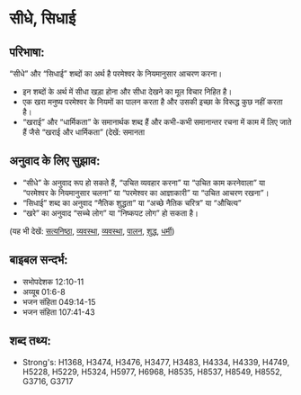 # सीधे, सिधाई #

## परिभाषा: ##

“सीधे” और “सिधाई” शब्दों का अर्थ है परमेश्वर के नियमानुसार आचरण करना।

* इन शब्दों के अर्थ में सीधा खड़ा होना और सीधा देखने का मूल विचार निहित है।
* एक खरा मनुष्य परमेश्वर के नियमों का पालन करता है और उसकी इच्छा के विरूद्ध कुछ नहीं करता है।
* “खराई” और “धार्मिकता” के समानार्थक शब्द हैं और कभी-कभी समानान्तर रचना में काम में लिए जाते हैं जैसे “खराई और धार्मिकता” (देखें: समानता

## अनुवाद के लिए सुझाव: ##

* “सीधे” के अनुवाद रूप हो सकते हैं, “उचित व्यवहार करना” या “उचित काम करनेवाला” या “परमेश्वर के नियमानुसार चलना” या “परमेश्वर का आज्ञाकारी” या “उचित आचरण रखना”।
* “सिधाई” शब्द का अनुवाद “नैतिक शुद्धता” या “अच्छे नैतिक चरित्र” या “औचित्य”
* “खरे” का अनुवाद “सच्चे लोग” या “निष्कपट लोग” हो सकता है।

(यह भी देखें: [सत्यनिष्ठा](../integrity.md), [व्यवस्था](../law.md), [व्यवस्था](../lawofmoses.md), [पालन](../obey.md), [शुद्ध](../purify.md), [धर्मी](../righteous.md))

## बाइबल सन्दर्भ: ##

* सभोपदेशक 12:10-11
* अय्यूब 01:6-8
* भजन संहिता 049:14-15
* भजन संहिता 107:41-43

## शब्द तथ्य: ##

* Strong's: H1368, H3474, H3476, H3477, H3483, H4334, H4339, H4749, H5228, H5229, H5324, H5977, H6968, H8535, H8537, H8549, H8552, G3716, G3717
